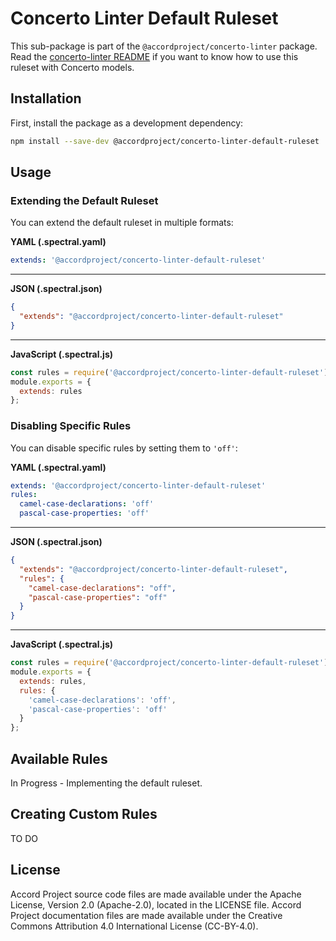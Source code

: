 # Concerto Linter Default Ruleset

This sub-package is part of the `@accordproject/concerto-linter` package. Read the [concerto-linter README](../README.md) if you want to know how to use this ruleset with Concerto models.

## Installation

First, install the package as a development dependency:

```bash
npm install --save-dev @accordproject/concerto-linter-default-ruleset
```

## Usage

### Extending the Default Ruleset

You can extend the default ruleset in multiple formats:

**YAML (.spectral.yaml)**
```yaml
extends: '@accordproject/concerto-linter-default-ruleset'
```

---

**JSON (.spectral.json)**
```json
{
  "extends": "@accordproject/concerto-linter-default-ruleset"
}
```

---

**JavaScript (.spectral.js)**
```javascript
const rules = require('@accordproject/concerto-linter-default-ruleset');
module.exports = {
  extends: rules
};
```

### Disabling Specific Rules

You can disable specific rules by setting them to `'off'`:

**YAML (.spectral.yaml)**
```yaml
extends: '@accordproject/concerto-linter-default-ruleset'
rules:
  camel-case-declarations: 'off'
  pascal-case-properties: 'off'
```

---

**JSON (.spectral.json)**
```json
{
  "extends": "@accordproject/concerto-linter-default-ruleset",
  "rules": {
    "camel-case-declarations": "off",
    "pascal-case-properties": "off"
  }
}
```

---

**JavaScript (.spectral.js)**
```javascript
const rules = require('@accordproject/concerto-linter-default-ruleset');
module.exports = {
  extends: rules,
  rules: {
    'camel-case-declarations': 'off',
    'pascal-case-properties': 'off'
  }
};
```

## Available Rules
 In Progress - Implementing the default ruleset.

## Creating Custom Rules
 TO DO

## License

Accord Project source code files are made available under the Apache License, Version 2.0 (Apache-2.0), located in the LICENSE file. Accord Project documentation files are made available under the Creative Commons Attribution 4.0 International License (CC-BY-4.0).